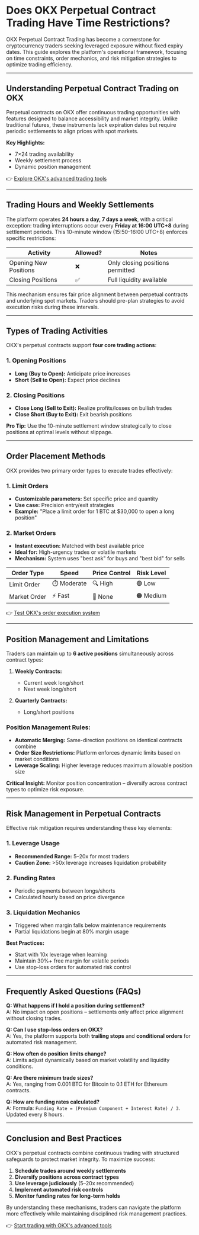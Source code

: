 # Does OKX Perpetual Contract Trading Have Time Restrictions?

OKX Perpetual Contract Trading has become a cornerstone for cryptocurrency traders seeking leveraged exposure without fixed expiry dates. This guide explores the platform's operational framework, focusing on time constraints, order mechanics, and risk mitigation strategies to optimize trading efficiency.

---

## Understanding Perpetual Contract Trading on OKX

Perpetual contracts on OKX offer continuous trading opportunities with features designed to balance accessibility and market integrity. Unlike traditional futures, these instruments lack expiration dates but require periodic settlements to align prices with spot markets.

**Key Highlights:**
- 7×24 trading availability
- Weekly settlement process
- Dynamic position management

👉 [Explore OKX's advanced trading tools](https://bit.ly/okx-bonus)

---

## Trading Hours and Weekly Settlements

The platform operates **24 hours a day, 7 days a week**, with a critical exception: trading interruptions occur every **Friday at 16:00 UTC+8** during settlement periods. This 10-minute window (15:50–16:00 UTC+8) enforces specific restrictions:

| Activity          | Allowed? | Notes                          |
|--------------------|----------|--------------------------------|
| Opening New Positions | ❌       | Only closing positions permitted |
| Closing Positions    | ✅       | Full liquidity available       |

This mechanism ensures fair price alignment between perpetual contracts and underlying spot markets. Traders should pre-plan strategies to avoid execution risks during these intervals.

---

## Types of Trading Activities

OKX's perpetual contracts support **four core trading actions**:

### 1. Opening Positions
- **Long (Buy to Open):** Anticipate price increases
- **Short (Sell to Open):** Expect price declines

### 2. Closing Positions
- **Close Long (Sell to Exit):** Realize profits/losses on bullish trades
- **Close Short (Buy to Exit):** Exit bearish positions

**Pro Tip:** Use the 10-minute settlement window strategically to close positions at optimal levels without slippage.

---

## Order Placement Methods

OKX provides two primary order types to execute trades effectively:

### 1. Limit Orders
- **Customizable parameters:** Set specific price and quantity
- **Use case:** Precision entry/exit strategies
- **Example:** "Place a limit order for 1 BTC at $30,000 to open a long position"

### 2. Market Orders
- **Instant execution:** Matched with best available price
- **Ideal for:** High-urgency trades or volatile markets
- **Mechanism:** System uses "best ask" for buys and "best bid" for sells

| Order Type    | Speed | Price Control | Risk Level |
|---------------|-------|----------------|------------|
| Limit Order   | ⏱️ Moderate | 🔍 High         | 🟢 Low     |
| Market Order  | ⚡ Fast    | 🚫 None        | 🟠 Medium   |

👉 [Test OKX's order execution system](https://bit.ly/okx-bonus)

---

## Position Management and Limitations

Traders can maintain up to **6 active positions** simultaneously across contract types:

1. **Weekly Contracts:**
   - Current week long/short
   - Next week long/short

2. **Quarterly Contracts:**
   - Long/short positions

### Position Management Rules:
- **Automatic Merging:** Same-direction positions on identical contracts combine
- **Order Size Restrictions:** Platform enforces dynamic limits based on market conditions
- **Leverage Scaling:** Higher leverage reduces maximum allowable position size

**Critical Insight:** Monitor position concentration – diversify across contract types to optimize risk exposure.

---

## Risk Management in Perpetual Contracts

Effective risk mitigation requires understanding these key elements:

### 1. Leverage Usage
- **Recommended Range:** 5–20x for most traders
- **Caution Zone:** >50x leverage increases liquidation probability

### 2. Funding Rates
- Periodic payments between longs/shorts
- Calculated hourly based on price divergence

### 3. Liquidation Mechanics
- Triggered when margin falls below maintenance requirements
- Partial liquidations begin at 80% margin usage

**Best Practices:**
- Start with 10x leverage when learning
- Maintain 30%+ free margin for volatile periods
- Use stop-loss orders for automated risk control

---

## Frequently Asked Questions (FAQs)

**Q: What happens if I hold a position during settlement?**  
A: No impact on open positions – settlements only affect price alignment without closing trades.

**Q: Can I use stop-loss orders on OKX?**  
A: Yes, the platform supports both **trailing stops** and **conditional orders** for automated risk management.

**Q: How often do position limits change?**  
A: Limits adjust dynamically based on market volatility and liquidity conditions.

**Q: Are there minimum trade sizes?**  
A: Yes, ranging from 0.001 BTC for Bitcoin to 0.1 ETH for Ethereum contracts.

**Q: How are funding rates calculated?**  
A: Formula: `Funding Rate = (Premium Component + Interest Rate) / 3`. Updated every 8 hours.

---

## Conclusion and Best Practices

OKX's perpetual contracts combine continuous trading with structured safeguards to protect market integrity. To maximize success:

1. **Schedule trades around weekly settlements**
2. **Diversify positions across contract types**
3. **Use leverage judiciously** (5–20x recommended)
4. **Implement automated risk controls**
5. **Monitor funding rates for long-term holds**

By understanding these mechanisms, traders can navigate the platform more effectively while maintaining disciplined risk management practices.

👉 [Start trading with OKX's advanced tools](https://bit.ly/okx-bonus)